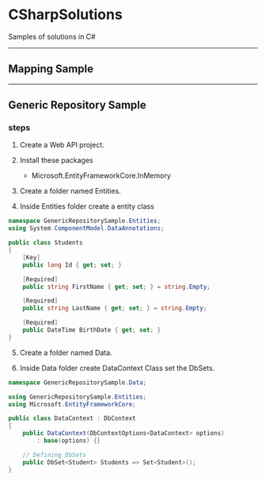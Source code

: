# CSharpSolutions
Samples of solutions in C#

---

## Mapping Sample
---
## Generic Repository Sample
### steps
1. Create a Web API project.

2. Install these packages
    - Microsoft.EntityFrameworkCore.InMemory

3. Create a folder named Entities.

4. Inside Entities folder create a entity class

```C#
namespace GenericRepositorySample.Entities;
using System.ComponentModel.DataAnnotations;

public class Students
{
    [Key]
    public long Id { get; set; }

    [Required]
    public string FirstName { get; set; } = string.Empty;

    [Required]
    public string LastName { get; set; } = string.Empty;

    [Required]
    public DateTime BirthDate { get; set; }
}
```

5. Create a folder named Data.

6. Inside Data folder create DataContext Class set the DbSets.
```c#
namespace GenericRepositorySample.Data;

using GenericRepositorySample.Entities;
using Microsoft.EntityFrameworkCore;

public class DataContext : DbContext
{
	public DataContext(DbContextOptions<DataContext> options) 
		: base(options) {}

	// Defining DbSets
	public DbSet<Student> Students => Set<Student>();
}

```

